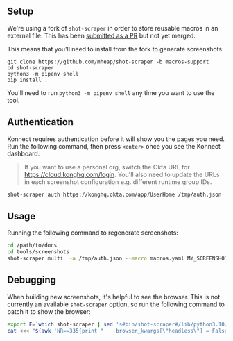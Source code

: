 
## Setup

We're using a fork of `shot-scraper` in order to store reusable macros in an external file.
This has been [submitted as a PR](https://github.com/simonw/shot-scraper/pull/111) but not yet merged.

This means that you'll need to install from the fork to generate screenshots:

```
git clone https://github.com/mheap/shot-scraper -b macros-support
cd shot-scraper
python3 -m pipenv shell
pip install .
```

You'll need to run `python3 -m pipenv shell` any time you want to use the tool.

## Authentication

Konnect requires authentication before it will show you the pages you need. 
Run the following command, then press `<enter>` once you see the Konnect dashboard.

> If you want to use a personal org, switch the Okta URL for https://cloud.konghq.com/login. 
> You'll also need to update the URLs in each screenshot configuration e.g. different runtime
> group IDs.

```bash
shot-scraper auth https://konghq.okta.com/app/UserHome /tmp/auth.json
```

## Usage

Running the following command to regenerate screenshots:

```bash
cd /path/to/docs
cd tools/screenshots
shot-scraper multi  -a /tmp/auth.json --macro macros.yaml MY_SCREENSHOTS_FILE.yaml
```

## Debugging

When building new screenshots, it's helpful to see the browser. This is not currently an 
available `shot-scraper` option, so run the following command to patch it to show the browser:

```bash
export F=`which shot-scraper | sed 's#bin/shot-scraper#/lib/python3.10/site-packages/shot_scraper/cli.py#'`
cat <<< "$(awk 'NR==335{print "    browser_kwargs[\"headless\"] = False"}1' $F | less)" > $F
```
